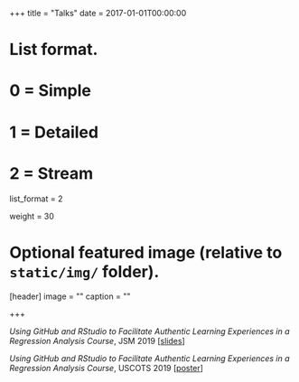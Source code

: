 +++
title = "Talks"
date = 2017-01-01T00:00:00

# List format.
#   0 = Simple
#   1 = Detailed
#   2 = Stream
list_format = 2

weight = 30

# Optional featured image (relative to `static/img/` folder).
[header]
image = ""
caption = ""

+++

*Using GitHub and RStudio to Facilitate Authentic Learning Experiences in a Regression Analysis Course*, JSM 2019 \[[slides](https://github.com/matackett/talks/blob/master/presentations/jsm2019-gh-rstudio-regression.pdf)\]

*Using GitHub and RStudio to Facilitate Authentic Learning Experiences in a Regression Analysis Course*, USCOTS 2019 \[[poster](https://github.com/matackett/talks/blob/master/posters/uscots2019-gh-rstudio-regression.pdf)\]

